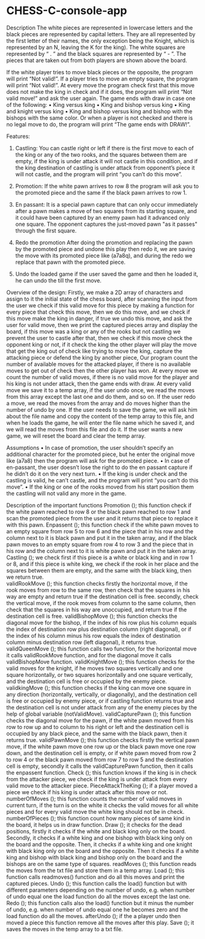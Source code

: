 # CHESS-C-console-app
Description
The white pieces are represented in lowercase letters and the black pieces are represented by capital letters. They are all represented by the first letter of their names, the only exception being the Knight, which is represented by an N, leaving the K for the king).
The white squares are represented by “ . ” and the black squares are represented by “ - ”.
The pieces that are taken out from both players are shown above the board.

If the white player tries to move black pieces or the opposite, the program will print “Not valid!”.
If a player tries to move an empty square, the program will print “Not valid!”.
At every move the program check first that this move does not make the king in check and if it does, the program will print “Not valid move!” and ask the user again. 
The game ends with draw in case one of the following:
•	King versus king
•	King and bishop versus king
•	King and knight versus king
•	King and bishop versus king and bishop with the bishops with the same color.
Or when a player is not checked and there is no legal move to do, the program will print “The game ends with DRAW!”.

Features:
1.	Castling:
 You can castle right or left if there is the first move to each of the king or any of the two rooks, and the squares between them are empty, if the king is under attack it will not castle in this condition, and if the king destination of castling is under attack from opponent’s piece it will not castle, and the program will print “you can’t do this move”.

2.	Promotion:
 If the white pawn arrives to row 8 the program will ask you to the promoted piece and the same if the black pawn arrives to row 1.

3.	En passant:
It is a special pawn capture that can only occur immediately after a pawn makes a move of two squares from its starting square, and it could have been captured by an enemy pawn had it advanced only one square. The opponent captures the just-moved pawn "as it passes" through the first square.


4.	Redo the promotion
After doing the promotion and replacing the pawn by the promoted piece and undone this play then redo it, we are saving the move with its promoted piece like (a7a8q), and during the redo we replace that pawn with the promoted piece.

5.	Undo the loaded game
if the user saved the game and then he loaded it, he can undo the till the first move.

Overview of the design:
Firstly, we make a 2D array of characters and assign to it the initial state of the chess board, after scanning the input from the user we check if this valid move for this piece by making a function for every piece that check this move, then we do this move, and we check if this move make the king in danger, if true we undo this move, and ask the user for valid move, then we print the captured pieces array and display the board, if this move was a king or any of the rooks but not castling we  prevent the user to castle after that, then we check if this move check the opponent king or not, if it check the king the other player will play the move that get the king out of check like trying to move the king, capture the attacking piece or defend the king by another piece, Our program count the number of available moves for the attacked player, if there is no available moves to get out of check then the other player has won.
At every move we count the number of valid moves, if there is no valid move for the player and his king is not under attack, then the game ends with draw.
At every valid move we save it to a temp array, if the user undo once, we read the moves from this array except the last one and do them, and so on.
If the user redo a move, we read the moves from the array and do moves higher than the number of undo by one.
If the user needs to save the game, we will ask him about the file name and copy the content of the temp array to this file, and when he loads the game, he will enter the file name which he saved it, and we will read the moves from this file and do it.
If the user wants a new game, we will reset the board and clear the temp array.





Assumptions
•	In case of promotion, the user shouldn’t specify an additional character for the promoted piece, but he enter the original move like (a7a8) then the program will ask for the promoted piece.
•	In case of en-passant, the user doesn’t lose the right to do the en passant capture if he didn’t do it on the very next turn.
•	If the king is under check and the castling is valid, he can’t castle, and the program will print “you can’t do this move”.
•	If the king or one of the rooks moved from his start position them the castling will not valid any more in the game.

Description of the important functions
Promotion (); this function check if the white pawn reached to row 8 or the black pawn reached to row 1 and scan the promoted piece from the user and it returns that piece to replace it with this pawn.
Enpassent (); this function check if the white pawn moves to an empty square from row 5 to row 6 and the piece that in his row and the column next to it is black pawn and put it in the taken array, and if the black pawn moves to an empty square from row 4 to row 3 and the piece that in his row and the column next to it is white pawn and put it in the taken array.
Castling (); we check first if this piece is a white or black king and in row 1 or 8, and if this piece is white king, we check if the rook in her place and the squares between them are empty, and the same with the black king, then we return true.  
validRookMove (); this function checks firstly the horizontal move, if the rook moves from row to the same row, then check that the squares in his way are empty and return true if the destination cell is free. secondly, check the vertical move, if the rook moves from column to the same column, then check that the squares in his way are unoccupied, and return true if the destination cell is free.
validBishopMove (); this function checks the diagonal move for the bishop, if the index of his row plus his column equals the index of destination row plus destination column (right diagonal), or if the index of his column minus his row equals the index of destination column minus destination row (left diagonal), it returns true.
validQueenMove (); this function calls two function, for the horizontal move it calls validRookMove function, and for the diagonal move it calls validBishopMove function.
validKnightMove (); this function checks for the valid moves for the knight, if he moves two squares vertically and one square horizontally, or two squares horizontally and one square vertically, and the destination cell is free or occupied by the enemy piece.
validkingMove (); this function checks if the king can move one square in any direction (horizontally, vertically, or diagonally), and the destination cell is free or occupied by enemy piece, or if castling function returns true and the destination cell is not under attack from any of the enemy pieces by the help of global variable (notValidMove).
validCapturePawn (); this function checks the diagonal move for the pawn, if the white pawn moved from his row to row up and to column to his right or left and the destination cell is occupied by any black piece, and the same with the black pawn, then it returns true. 
validPawnMove (); this function checks firstly the vertical pawn move, if the white pawn move one row up or the black pawn move one row down, and the destination cell is empty, or if white pawn moved from row 2 to row 4 or the black pawn moved from row 7 to row 5 and the destination cell is empty, secondly it calls the validCapturePawn function, then it calls the enpassent function.
Check (); this function knows if the king is in check from the attacker piece, we check if the king is under attack from every valid move to the attacker piece.
PieceAttackTheKing (); if a player moved a piece we check if his king is under attack after this move or not.
numberOfMoves (); this function counts the number of valid moves in current turn, if the turn is on the white it checks the valid moves for all white pieces and for every valid move the white king should not be in check.
numberOfPieces (); this function count how many pieces of same kind in the board, it helps us in draw function.
 Draw (); it checks for the dead positions, firstly it checks if the white and black king only on the board. Secondly, it checks if a white king and one bishop with black king only on the board and the opposite. Then, it checks if a white king and one knight with black king only on the board and the opposite. Then it checks if a white king and bishop with black king and bishop only on the board and the bishops are on the same type of squares.
readMoves (); this function reads the moves from the txt file and store them in a temp array.
Load (); this function calls readmoves() function and do all this moves and print the captured pieces.
Undo (); this function calls the load() function but with different parameters  depending on the number of undo, e.g. when number of undo equal one the load function do all the moves except the last one. 
Redo (); this function calls also the load() function but it minus the number of undo, e.g. when number of undo equal one he becomes zero and the load function do all the moves.
afterUndo (); if the a player undo then moved a piece this function remove all the moves after this play.
Save (); it saves the moves in the temp array to a txt file.
